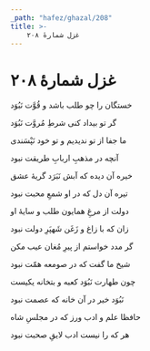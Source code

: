```yaml
---
_path: "hafez/ghazal/208"
title: >-
    غزل شمارهٔ ۲۰۸
---
```

# غزل شمارهٔ ۲۰۸

<div class="b" id="bn1"><div class="m1"><p>خستگان را چو طلب باشد و قُوَّت نَبُوَد</p></div>
<div class="m2"><p>گر تو بیداد کنی شرطِ مُروَّت نَبُوَد</p></div></div>
<div class="b" id="bn2"><div class="m1"><p>ما جفا از تو ندیدیم و تو خود نَپْسَندی</p></div>
<div class="m2"><p>آنچه در مذهبِ اربابِ طریقت نبود</p></div></div>
<div class="b" id="bn3"><div class="m1"><p>خیره آن دیده که آبش نَبَرَد گریهٔ عشق</p></div>
<div class="m2"><p>تیره آن دل که در او شمعِ محبت نبود</p></div></div>
<div class="b" id="bn4"><div class="m1"><p>دولت از مرغِ همایون طلب و سایهٔ او</p></div>
<div class="m2"><p>زان که با زاغ و زَغَن شَهپَرِ دولت نبود</p></div></div>
<div class="b" id="bn5"><div class="m1"><p>گر مدد خواستم از پیرِ مُغان عیب مکن</p></div>
<div class="m2"><p>شیخ ما گفت که در صومعه همّت نبود</p></div></div>
<div class="b" id="bn6"><div class="m1"><p>چون طهارت نَبُوَد کعبه و بتخانه یکیست</p></div>
<div class="m2"><p>نَبُوَد خیر در آن خانه که عصمت نبود</p></div></div>
<div class="b" id="bn7"><div class="m1"><p>حافظا علم و ادب ورز که در مجلسِ شاه</p></div>
<div class="m2"><p>هر که را نیست ادب لایقِ صحبت نبود</p></div></div>
